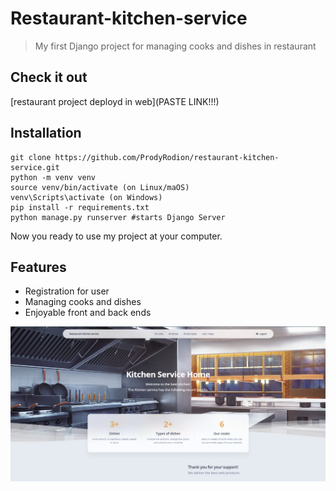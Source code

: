 # Restaurant-kitchen-service
> My first Django project for managing cooks and dishes in restaurant 

## Check it out

[restaurant project deployd in web](PASTE LINK!!!)


## Installation
```shell
git clone https://github.com/ProdyRodion/restaurant-kitchen-service.git
python -m venv venv
source venv/bin/activate (on Linux/maOS)
venv\Scripts\activate (on Windows)
pip install -r requirements.txt
python manage.py runserver #starts Django Server
```

Now you ready to use my project at your computer.


## Features

* Registration for user
* Managing cooks and dishes
* Enjoyable front and back ends

![img.png](img.png)